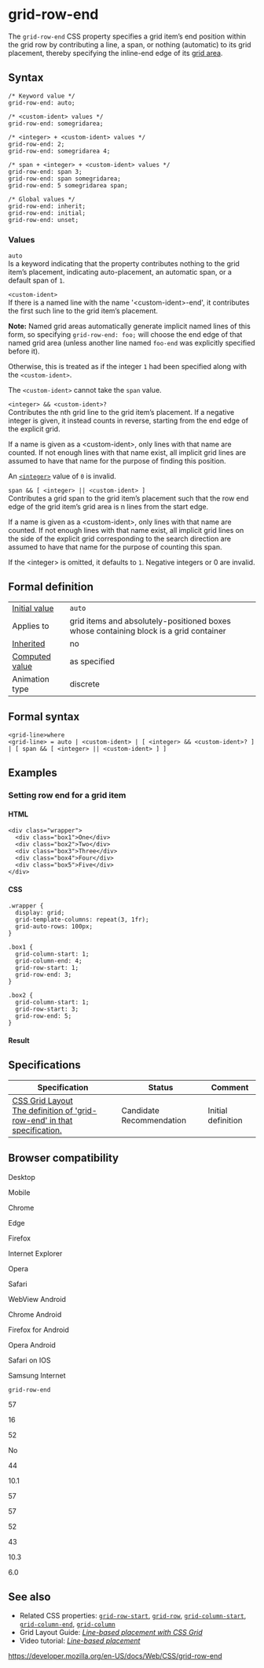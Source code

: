 # grid-row-end

The `grid-row-end` CSS property specifies a grid item’s end position within the grid row by contributing a line, a span, or nothing (automatic) to its grid placement, thereby specifying the inline-end edge of its [grid area](https://developer.mozilla.org/en-US/docs/Glossary/Grid_Areas).

## Syntax

    /* Keyword value */
    grid-row-end: auto;

    /* <custom-ident> values */
    grid-row-end: somegridarea;

    /* <integer> + <custom-ident> values */
    grid-row-end: 2;
    grid-row-end: somegridarea 4;

    /* span + <integer> + <custom-ident> values */
    grid-row-end: span 3;
    grid-row-end: span somegridarea;
    grid-row-end: 5 somegridarea span;

    /* Global values */
    grid-row-end: inherit;
    grid-row-end: initial;
    grid-row-end: unset;

### Values

`auto`  
Is a keyword indicating that the property contributes nothing to the grid item’s placement, indicating auto-placement, an automatic span, or a default span of `1`.

`<custom-ident>`  
If there is a named line with the name '&lt;custom-ident&gt;-end', it contributes the first such line to the grid item’s placement.

**Note:** Named grid areas automatically generate implicit named lines of this form, so specifying `grid-row-end: foo;` will choose the end edge of that named grid area (unless another line named `foo-end` was explicitly specified before it).

Otherwise, this is treated as if the integer `1` had been specified along with the `<custom-ident>`.

The `<custom-ident>` cannot take the `span` value.

`<integer> && <custom-ident>?`  
Contributes the nth grid line to the grid item’s placement. If a negative integer is given, it instead counts in reverse, starting from the end edge of the explicit grid.

If a name is given as a &lt;custom-ident&gt;, only lines with that name are counted. If not enough lines with that name exist, all implicit grid lines are assumed to have that name for the purpose of finding this position.

An [`<integer>`](integer) value of `0` is invalid.

`span && [ <integer> || <custom-ident> ]`  
Contributes a grid span to the grid item’s placement such that the row end edge of the grid item’s grid area is n lines from the start edge.

If a name is given as a &lt;custom-ident&gt;, only lines with that name are counted. If not enough lines with that name exist, all implicit grid lines on the side of the explicit grid corresponding to the search direction are assumed to have that name for the purpose of counting this span.

If the &lt;integer&gt; is omitted, it defaults to `1`. Negative integers or 0 are invalid.

## Formal definition

<table><tbody><tr class="odd"><td><a href="initial_value">Initial value</a></td><td><code>auto</code></td></tr><tr class="even"><td>Applies to</td><td>grid items and absolutely-positioned boxes whose containing block is a grid container</td></tr><tr class="odd"><td><a href="inheritance">Inherited</a></td><td>no</td></tr><tr class="even"><td><a href="computed_value">Computed value</a></td><td>as specified</td></tr><tr class="odd"><td>Animation type</td><td>discrete</td></tr></tbody></table>

## Formal syntax

    <grid-line>where
    <grid-line> = auto | <custom-ident> | [ <integer> && <custom-ident>? ] | [ span && [ <integer> || <custom-ident> ] ]

## Examples

### Setting row end for a grid item

#### HTML

    <div class="wrapper">
      <div class="box1">One</div>
      <div class="box2">Two</div>
      <div class="box3">Three</div>
      <div class="box4">Four</div>
      <div class="box5">Five</div>
    </div>

#### CSS

    .wrapper {
      display: grid;
      grid-template-columns: repeat(3, 1fr);
      grid-auto-rows: 100px;
    }

    .box1 {
      grid-column-start: 1;
      grid-column-end: 4;
      grid-row-start: 1;
      grid-row-end: 3;
    }

    .box2 {
      grid-column-start: 1;
      grid-row-start: 3;
      grid-row-end: 5;
    }

#### Result

## Specifications

<table><thead><tr class="header"><th>Specification</th><th>Status</th><th>Comment</th></tr></thead><tbody><tr class="odd"><td><a href="https://drafts.csswg.org/css-grid/#propdef-grid-row-end">CSS Grid Layout<br />
<span class="small">The definition of 'grid-row-end' in that specification.</span></a></td><td><span class="spec-cr">Candidate Recommendation</span></td><td>Initial definition</td></tr></tbody></table>

## Browser compatibility

Desktop

Mobile

Chrome

Edge

Firefox

Internet Explorer

Opera

Safari

WebView Android

Chrome Android

Firefox for Android

Opera Android

Safari on IOS

Samsung Internet

`grid-row-end`

57

16

52

No

44

10.1

57

57

52

43

10.3

6.0

## See also

- Related CSS properties: [`grid-row-start`](grid-row-start), [`grid-row`](grid-row), [`grid-column-start`](grid-column-start), [`grid-column-end`](grid-column-end), [`grid-column`](grid-column)
- Grid Layout Guide: _[Line-based placement with CSS Grid](css_grid_layout/line-based_placement_with_css_grid)_
- Video tutorial: _[Line-based placement](https://gridbyexample.com/video/series-line-based-placement/)_

<a href="https://developer.mozilla.org/en-US/docs/Web/CSS/grid-row-end" class="_attribution-link">https://developer.mozilla.org/en-US/docs/Web/CSS/grid-row-end</a>
